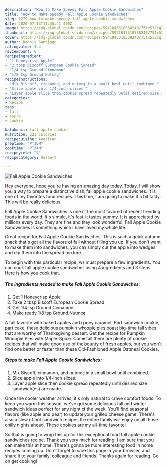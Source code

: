 ```yaml
---
description: "How to Make Speedy Fall Apple Cookie Sandwiches"
title: "How to Make Speedy Fall Apple Cookie Sandwiches"
slug: 1279-how-to-make-speedy-fall-apple-cookie-sandwiches
date: 2020-07-13T11:35:41.400Z
image: https://img-global.cpcdn.com/recipes/5941843318538240/751x532cq70/fall-apple-cookie-sandwiches-recipe-main-photo.jpg
thumbnail: https://img-global.cpcdn.com/recipes/5941843318538240/751x532cq70/fall-apple-cookie-sandwiches-recipe-main-photo.jpg
cover: https://img-global.cpcdn.com/recipes/5941843318538240/751x532cq70/fall-apple-cookie-sandwiches-recipe-main-photo.jpg
author: Dennis Santiago
ratingvalue: 3.4
reviewcount: 6
recipeingredient:
- "1 Honeycrisp Apple"
- "2 tbsp Biscoff European Cookie Spread"
- "1/4 tsp Ground Cinnamon"
- "1/8 tsp Ground Nutmeg"
recipeinstructions:
- "Mix Biscoff, cinnamon, and nutmeg in a small bowl until combined."
- "Slice apple into 1/4-inch slices."
- "Layer apple slice then cookie spread repeatedly until desired size sandwich(es) are made."
categories:
- Recipe
tags:
- fall
- apple
- cookie

katakunci: fall apple cookie 
nutrition: 221 calories
recipecuisine: American
preptime: "PT16M"
cooktime: "PT34M"
recipeyield: "4"
recipecategory: Dessert

---
```



![Fall Apple Cookie Sandwiches](https://img-global.cpcdn.com/recipes/5941843318538240/751x532cq70/fall-apple-cookie-sandwiches-recipe-main-photo.jpg)

Hey everyone, hope you're having an amazing day today. Today, I will show you a way to prepare a distinctive dish, fall apple cookie sandwiches. It is one of my favorites food recipes. This time, I am going to make it a bit tasty. This will be really delicious.

Fall Apple Cookie Sandwiches is one of the most favored of recent trending foods in the world. It's simple, it's fast, it tastes yummy. It is appreciated by millions every day. They are fine and they look wonderful. Fall Apple Cookie Sandwiches is something which I have loved my whole life.

Great recipe for Fall Apple Cookie Sandwiches. This is such a quick autumn snack that&#39;s got all the flavors of fall without filling you up. If you don&#39;t want to make them into sandwiches, you can simply cut the apple into wedges and dip them into the spread mixture.


To begin with this particular recipe, we must prepare a few ingredients. You can cook fall apple cookie sandwiches using 4 ingredients and 3 steps. Here is how you cook that.

<!--inarticleads1-->

##### The ingredients needed to make Fall Apple Cookie Sandwiches:

1. Get 1 Honeycrisp Apple
1. Take 2 tbsp Biscoff European Cookie Spread
1. Get 1/4 tsp Ground Cinnamon
1. Make ready 1/8 tsp Ground Nutmeg


A fall favorite with baked apples and gooey caramel. Part sandwich cookie, part cake, these delicious pumpkin whoopie pies boast big-time fall vibes that are worthy of Thanksgiving dessert. Get the recipe for Pumpkin Whoopie Pies with Maple-Spice. Come fall there are plenty of cookie recipes that will make good use of the bounty of fresh apples, but you won&#39;t find one better or faster than these Old-Fashioned Apple Oatmeal Cookies. 

<!--inarticleads2-->

##### Steps to make Fall Apple Cookie Sandwiches:

1. Mix Biscoff, cinnamon, and nutmeg in a small bowl until combined.
1. Slice apple into 1/4-inch slices.
1. Layer apple slice then cookie spread repeatedly until desired size sandwich(es) are made.


Once the cooler weather arrives, it&#39;s only natural to crave comfort foods. To keep you warm this season, we&#39;ve got some delicious fall and winter sandwich ideas perfect for any night of the week. You&#39;ll find seasonal flavors (like apple and pear) to update your grilled cheese game. There&#39;s also a slew of hot sandwich recipes the entire family will enjoy on all those chilly nights ahead. These cookies are my all-time favorite! 

So that is going to wrap this up for this exceptional food fall apple cookie sandwiches recipe. Thank you very much for reading. I am sure that you can make this at home. There's gonna be more interesting food in home recipes coming up. Don't forget to save this page in your browser, and share it to your family, colleague and friends. Thanks again for reading. Go on get cooking!
